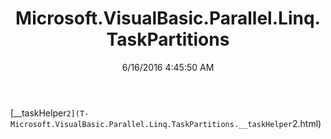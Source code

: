 ﻿---
title: Microsoft.VisualBasic.Parallel.Linq.TaskPartitions
date: 6/16/2016 4:45:50 AM
---

[__taskHelper`2](T-Microsoft.VisualBasic.Parallel.Linq.TaskPartitions.__taskHelper`2.html)
